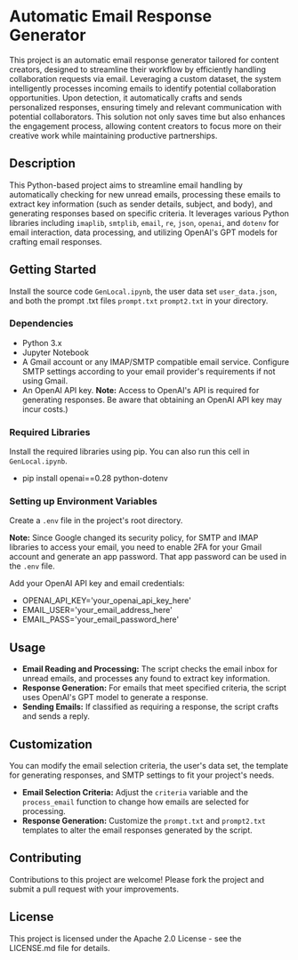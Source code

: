 # Automatic Email Response Generator

This project is an automatic email response generator tailored for content creators, designed to streamline their workflow by efficiently handling collaboration requests via email. Leveraging a custom dataset, the system intelligently processes incoming emails to identify potential collaboration opportunities. Upon detection, it automatically crafts and sends personalized responses, ensuring timely and relevant communication with potential collaborators. This solution not only saves time but also enhances the engagement process, allowing content creators to focus more on their creative work while maintaining productive partnerships.

## Description

This Python-based project aims to streamline email handling by automatically checking for new unread emails, processing these emails to extract key information (such as sender details, subject, and body), and generating responses based on specific criteria. It leverages various Python libraries including `imaplib`, `smtplib`, `email`, `re`, `json`, `openai`, and `dotenv` for email interaction, data processing, and utilizing OpenAI's GPT models for crafting email responses.

## Getting Started

Install the source code `GenLocal.ipynb`, the user data set `user_data.json`, and both the prompt .txt files `prompt.txt` `prompt2.txt` in your directory.

### Dependencies

- Python 3.x
- Jupyter Notebook
- A Gmail account or any IMAP/SMTP compatible email service. Configure SMTP settings according to your email provider's requirements if not using Gmail.
- An OpenAI API key. **Note:** Access to OpenAI's API is required for generating responses. Be aware that obtaining an OpenAI API key may incur costs.)

### Required Libraries

Install the required libraries using pip. You can also run this cell in `GenLocal.ipynb`.
  - pip install openai==0.28 python-dotenv

### Setting up Environment Variables

Create a `.env` file in the project's root directory.

**Note:** Since Google changed its security policy, for SMTP and IMAP libraries to access your email, you need to enable 2FA for your Gmail account and generate an app password. That app password can be used in the `.env` file.

Add your OpenAI API key and email credentials:
  - OPENAI_API_KEY='your_openai_api_key_here'
  - EMAIL_USER='your_email_address_here'
  - EMAIL_PASS='your_email_password_here'


## Usage

- **Email Reading and Processing:** The script checks the email inbox for unread emails, and processes any found to extract key information.
- **Response Generation:** For emails that meet specified criteria, the script uses OpenAI's GPT model to generate a response.
- **Sending Emails:** If classified as requiring a response, the script crafts and sends a reply.

## Customization

You can modify the email selection criteria, the user's data set, the template for generating responses, and SMTP settings to fit your project's needs.

- **Email Selection Criteria:** Adjust the `criteria` variable and the `process_email` function to change how emails are selected for processing.
- **Response Generation:** Customize the `prompt.txt` and `prompt2.txt` templates to alter the email responses generated by the script.

## Contributing

Contributions to this project are welcome! Please fork the project and submit a pull request with your improvements.

## License

This project is licensed under the Apache 2.0 License - see the LICENSE.md file for details.
